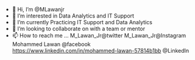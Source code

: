- 👋 Hi, I’m @MLawanjr
- 👀 I’m interested in Data Analytics and IT Support 
- 🌱 I’m currently Practicing IT Support and Data Analytics 
- 💞️ I’m looking to collaborate on with a team or mentor
- 📫 How to reach me ...
 M_Lawan_Jr@twitter
M_Lawan_Jr@Instagram
Mohammed Lawan @facebook
https://www.linkedin.com/in/mohammed-lawan-57814b1bb @LinkedIn

<!---
MLawanjr/MLawanjr is a ✨ special ✨ repository because its `README.md` (this file) appears on your GitHub profile.
You can click the Preview link to take a look at your changes.
--->
